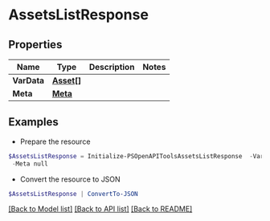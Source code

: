 # AssetsListResponse
## Properties

Name | Type | Description | Notes
------------ | ------------- | ------------- | -------------
**VarData** | [**Asset[]**](Asset.md) |  | 
**Meta** | [**Meta**](Meta.md) |  | 

## Examples

- Prepare the resource
```powershell
$AssetsListResponse = Initialize-PSOpenAPIToolsAssetsListResponse  -VarData [{&quot;type&quot;:&quot;repository&quot;,&quot;source&quot;:&quot;Initial Data&quot;,&quot;status&quot;:&quot;verified&quot;,&quot;created_at&quot;:&quot;2021-11-22T22:17:12.000Z&quot;,&quot;id&quot;:&quot;1&quot;,&quot;country&quot;:null,&quot;platform&quot;:null,&quot;provider&quot;:&quot;test provider&quot;,&quot;url&quot;:null,&quot;name&quot;:&quot;test name&quot;,&quot;businessUnits&quot;:[],&quot;discovery_reason&quot;:&quot;discovery reason test data&quot;,&quot;owner&quot;:&quot;test owner&quot;,&quot;live&quot;:null,&quot;sub_type&quot;:null,&quot;super_type&quot;:null,&quot;metadata&quot;:{}},{&quot;type&quot;:&quot;repository&quot;,&quot;source&quot;:&quot;module-github-enumeration-v0.1&quot;,&quot;status&quot;:&quot;verified&quot;,&quot;created_at&quot;:&quot;2021-11-22T22:17:12.000Z&quot;,&quot;id&quot;:&quot;10&quot;,&quot;country&quot;:null,&quot;platform&quot;:null,&quot;provider&quot;:&quot;github&quot;,&quot;url&quot;:&quot;https://github.com&quot;,&quot;name&quot;:&quot;test-name&quot;,&quot;businessUnits&quot;:[],&quot;discovery_reason&quot;:null,&quot;owner&quot;:&quot;test-owner&quot;,&quot;live&quot;:null,&quot;sub_type&quot;:null,&quot;super_type&quot;:null,&quot;metadata&quot;:{}},{&quot;type&quot;:&quot;subdomain&quot;,&quot;source&quot;:&quot;subdomain.example.com&quot;,&quot;status&quot;:&quot;VerifiedOutOfScope&quot;,&quot;created_at&quot;:&quot;2022-01-20T19:15:56.000Z&quot;,&quot;id&quot;:&quot;4678&quot;,&quot;country&quot;:null,&quot;platform&quot;:null,&quot;provider&quot;:null,&quot;url&quot;:null,&quot;name&quot;:&quot;subdomain.example.com&quot;,&quot;businessUnits&quot;:[],&quot;discovery_reason&quot;:null,&quot;owner&quot;:null,&quot;live&quot;:false,&quot;sub_type&quot;:null,&quot;super_type&quot;:null,&quot;metadata&quot;:{}},{&quot;type&quot;:&quot;cloudAsset&quot;,&quot;source&quot;:&quot;test-module-controller-1-0&quot;,&quot;status&quot;:&quot;verified&quot;,&quot;created_at&quot;:&quot;2024-06-05T02:31:28.000Z&quot;,&quot;id&quot;:&quot;1&quot;,&quot;country&quot;:null,&quot;platform&quot;:null,&quot;provider&quot;:null,&quot;url&quot;:&quot;123.123.123.123&quot;,&quot;name&quot;:&quot;example-cloudAsset-1&quot;,&quot;businessUnits&quot;:[],&quot;discovery_reason&quot;:null,&quot;owner&quot;:null,&quot;live&quot;:false,&quot;sub_type&quot;:&quot;Amazon RDS&quot;,&quot;super_type&quot;:&quot;Databases&quot;,&quot;metadata&quot;:{}}] `
 -Meta null
```

- Convert the resource to JSON
```powershell
$AssetsListResponse | ConvertTo-JSON
```

[[Back to Model list]](../README.md#documentation-for-models) [[Back to API list]](../README.md#documentation-for-api-endpoints) [[Back to README]](../README.md)

